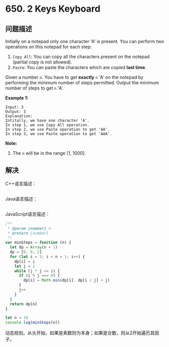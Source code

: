# 650. 2 Keys Keyboard

## 问题描述

Initially on a notepad only one character 'A' is present. You can perform two operations on this notepad for each step:

1. `Copy All`: You can copy all the characters present on the notepad (partial copy is not allowed).
2. `Paste`: You can paste the characters which are copied **last time**.

Given a number `n`. You have to get **exactly** `n` 'A' on the notepad by performing the minimum number of steps permitted. Output the minimum number of steps to get `n` 'A'.

**Example 1:**

```
Input: 3
Output: 3
Explanation:
Intitally, we have one character 'A'.
In step 1, we use Copy All operation.
In step 2, we use Paste operation to get 'AA'.
In step 3, we use Paste operation to get 'AAA'.
```

**Note:**

1. The `n` will be in the range [1, 1000].

 

## 解决

C++语言描述：

```c++

```

Java语言描述：

```java

```

JavaScript语言描述：

```javascript
/**
 * @param {number} n
 * @return {number}
 */
var minSteps = function (n) {
  let dp = Array(n + 1)
  dp = [0, 0, 2]
  for (let i = 3; i < n + 1; i++) {
    dp[i] = i
    let j = 2
    while (j * j <= i) {
      if (i % j === 0) {
        dp[i] = Math.min(dp[i], dp[i / j] + j)
      }
      j++
    }
  }
  return dp[n]
}

let n = 18
console.log(minSteps(n))
```

动态规划。从头开始，如果是素数则为本身；如果是合数，则从2开始遍历其因子。